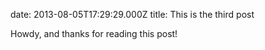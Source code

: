 date: 2013-08-05T17:29:29.000Z
title: This is the third post

Howdy, and thanks for reading this post!
